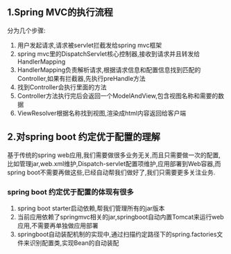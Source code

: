 ## 1.Spring MVC的执行流程
  分为几个步骤:
  1) 用户发起请求,请求被servlet拦截发给spring mvc框架
  2) spring mvc里的DispatchServlet核心控制器,接收到请求并且转发给HandlerMapping
  3) HandlerMapping负责解析请求,根据请求信息和配置信息找到匹配的Controller,如果有拦截器,先执行preHandle方法
  4) 找到Controller会执行里面的方法
  5) Controller方法执行完后会返回一个ModelAndView,包含视图名称和需要的数据
  6) ViewResolver根据名称找到视图,渲染成html内容返回给客户端

## 2.对spring boot 约定优于配置的理解
 基于传统的spring web应用,我们需要做很多业务无关,而且只需要做一次的配置,比如管理jar,web.xml维护,Dispatch-servlet配置项维护,应用部署到Web容器,而spring boot不需要再做这些,已经自动帮我们做好了,我们只需要更多关注业务.
 ### spring boot 约定优于配置的体现有很多
   1) spring boot starter启动依赖,帮我们管理所有的jar版本
   2) 当前应用依赖了springmvc相关的jar,springboot自动内置Tomcat来运行web应用,不需要再单独做应用部署
   3) springboot自动装配机制的实现中,通过扫描约定路径下的spring.factories文件来识别配置类,实现Bean的自动装配
 
